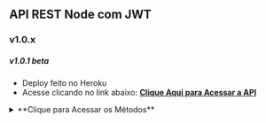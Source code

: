 ## API REST Node com JWT

### v1.0.x

##### v1.0.1 beta

- Deploy feito no Heroku
- Acesse clicando no link abaixo:
**[Clique Aqui para Acessar a API](https://rest-user-api-asn9006.herokuapp.com/ "Clique Aqui para Acessar a API")**

<details><summary>**Clique para Acessar os Métodos**</summary>
<p>
**Válidações**
- **Base URL:** `https://rest-user-api-asn9006.herokuapp.com/user`
- **name** deve ter de 4 a 20 caracteres
- **email** deve ser válido como email
- **password** deve ter de 4 a 20 caracteres e não deve conter espaços
- **token** token deve ser do tipo **Bearer Token**
------------
**GET**
- Obtêm os dados do usuário e um **TOKEN** com expiração de 1 dia
Envie os paramêtros via **BODY**:
```json
{
email: 'emailexample@example.com',
password: 'passwordExample'
}
```
------------
**POST**
- Cria um usuário e obtêm **TOKEN** com expiração de 1 dia
Envie os paramêtros via **BODY**:
```json
{
name: 'name Example',
email: 'emailexample@example.com',
password: 'passwordExample'
}
```
------------
**DELETE**
- Exclui um usuário
Envie os paramêtros via **HEADER**:
```
{
token: 't0k3n.3xamp13.'
}
```
</p>
</details>
